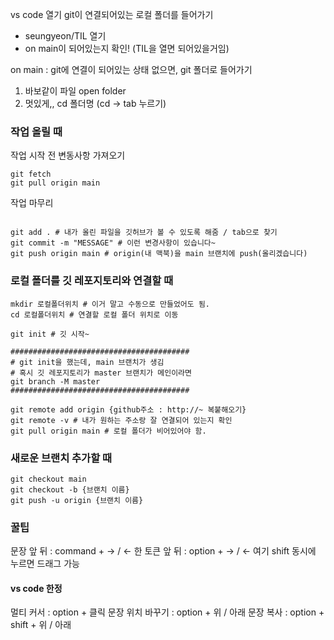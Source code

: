 vs code 열기
git이 연결되어있는 로컬 폴더를 들어가기
- seungyeon/TIL 열기
- on main이 되어있는지 확인! (TIL을 열면 되어있을거임)

on main : git에 연결이 되어있는 상태 
없으면, git 폴더로 들어가기
1. 바보같이 파일 open  folder
2. 멋있게,,  cd 폴더명 (cd →  tab 누르기)

### 작업 올릴 때

작업 시작 전 변동사항 가져오기
```shell
git fetch
git pull origin main
```

작업 마무리
``` shell

git add . # 내가 올린 파일을 깃허브가 볼 수 있도록 해줌 / tab으로 찾기
git commit -m "MESSAGE" # 이런 변경사항이 있습니다~
git push origin main # origin(내 맥북)을 main 브랜치에 push(올리겠습니다)

```


### 로컬 폴더를 깃 레포지토리와 연결할 때

```shell
mkdir 로컬폴더위치 # 이거 말고 수동으로 만들었어도 됨.
cd 로컬폴더위치 # 연결할 로컬 폴더 위치로 이동

git init # 깃 시작~

########################################
# git init을 했는데, main 브랜치가 생김
# 혹시 깃 레포지토리가 master 브랜치가 메인이라면
git branch -M master
########################################

git remote add origin {github주소 : http://~ 복붙해오기}
git remote -v # 내가 원하는 주소랑 잘 연결되어 있는지 확인
git pull origin main # 로컬 폴더가 비어있어야 함.
```


### 새로운 브랜치 추가할 때
```shell
git checkout main
git checkout -b {브랜치 이름}
git push -u origin {브랜치 이름}

```



### 꿀팁
문장 앞 뒤 : command + → / <- 
한 토큰 앞 뒤 : option + → / <- 
여기 shift 동시에 누르면 드래그 가능

#### vs code 한정
멀티 커서 : option + 클릭
문장 위치 바꾸기 : option + 위 / 아래
문장 복사 : option + shift + 위 / 아래

